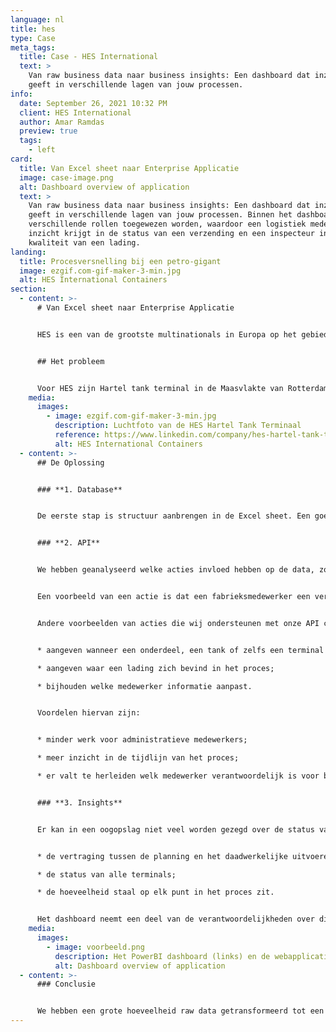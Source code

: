 ```yaml
---
language: nl
title: hes
type: Case
meta_tags:
  title: Case - HES International
  text: >
    Van raw business data naar business insights: Een dashboard dat inzicht
    geeft in verschillende lagen van jouw processen. 
info:
  date: September 26, 2021 10:32 PM
  client: HES International
  author: Amar Ramdas
  preview: true
  tags:
    - left
card:
  title: Van Excel sheet naar Enterprise Applicatie
  image: case-image.png
  alt: Dashboard overview of application
  text: >
    Van raw business data naar business insights: Een dashboard dat inzicht
    geeft in verschillende lagen van jouw processen. Binnen het dashboard kunnen
    verschillende rollen toegewezen worden, waardoor een logistiek medewerker
    inzicht krijgt in de status van een verzending en een inspecteur in de
    kwaliteit van een lading. 
landing:
  title: Procesversnelling bij een petro-gigant
  image: ezgif.com-gif-maker-3-min.jpg
  alt: HES International Containers
section:
  - content: >-
      # Van Excel sheet naar Enterprise Applicatie


      HES is een van de grootste multinationals in Europa op het gebied van transporteren, verwerken, mengen en opslaan van bulk. HES had behoefte aan inzicht en overzicht in zijn data.


      ## Het probleem


      Voor HES zijn Hartel tank terminal in de Maasvlakte van Rotterdam werd de planning, status en specificaties van verschillende staalonderdelen bijgehouden in een Excel sheet van meer dan 30.000 regels. Alle werknemers hadden toegang tot dit Excel bestand. De grootte van het Excel bestand in combinatie met de hoeveelheid mensen die toegang hadden tot dit bestand, maakte het proces onoverzichtelijk en foutgevoelig. Om het proces overzichtelijk en niet foutgevoelig te maken hebben wij een drievoudige oplossing bedacht die wordt besproken in de volgende alinea.
    media:
      images:
        - image: ezgif.com-gif-maker-3-min.jpg
          description: Luchtfoto van de HES Hartel Tank Terminaal
          reference: https://www.linkedin.com/company/hes-hartel-tank-terminal-b-v
          alt: HES International Containers
  - content: >-
      ## De Oplossing


      ### **1. Database**


      De eerste stap is structuur aanbrengen in de Excel sheet. Een goede structuur biedt overzicht en duidelijkheid. Wij hebben een code geschreven die het bestaande Excel bestand kon uitlezen en het op de gewenste manier kon structureren en opslaan in een database. 


      ### **2. API**


      We hebben geanalyseerd welke acties invloed hebben op de data, zoals het aftekenen van een verzending. Vervolgens zijn er API calls (code die zorgt dat applicaties kunnen communiceren) geschreven om deze acties te ondersteunen. 


      Een voorbeeld van een actie is dat een fabrieksmedewerker een verzending kan aftekenen. Onze API call maakt het mogelijk voor een medewerker om een gefilterde lijst te zien van ladingen en hun statussen door het invullen van een terminal- en tanknummer. De medewerker kan vervolgens de juiste lading uitkiezen uit de gefilterde lijst en de lading aftekenen. 


      Andere voorbeelden van acties die wij ondersteunen met onze API calls zijn:


      * aangeven wanneer een onderdeel, een tank of zelfs een terminal gereed is;

      * aangeven waar een lading zich bevind in het proces;

      * bijhouden welke medewerker informatie aanpast.


      Voordelen hiervan zijn:


      * minder werk voor administratieve medewerkers;

      * meer inzicht in de tijdlijn van het proces;

      * er valt te herleiden welk medewerker verantwoordelijk is voor bepaalde acties.


      ### **3. Insights**


      Er kan in een oogopslag niet veel worden gezegd over de status van een project door alleen te kijken naar alle informatie in de database. Om meer inzicht te krijgen in de status van een project heeft een van onze Business Insight Experts een gebruiksvriendelijk PowerBI dashboard opgezet. Voorbeelden van onderdelen van het dashboard zijn:


      * de vertraging tussen de planning en het daadwerkelijke uitvoeren;

      * de status van alle terminals;

      * de hoeveelheid staal op elk punt in het proces zit.


      Het dashboard neemt een deel van de verantwoordelijkheden over die voorheen bij werknemers lagen, zoals het genereren van rapportages. Verder krijgt het management real-time inzichten in de status van het gehele project.
    media:
      images:
        - image: voorbeeld.png
          description: Het PowerBI dashboard (links) en de webapplicatie (rechts).
          alt: Dashboard overview of application
  - content: >-
      ### Conclusie


      We hebben een grote hoeveelheid raw data getransformeerd tot een 'cutting edge' applicatie die inzicht geeft in het gehele proces. Onze applicatie sluit aan bij het huidige werkproces, bespaard werknemers tijd, slaat veiliger data op, verplaatst verantwoordelijkheden naar de medewerkers die acties hebben uitgevoerd, is gebruiksvriendelijk en geeft het management nieuwe inzichten in de status van een project.
---
```

